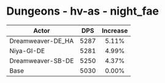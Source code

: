 # Dungeons - hv-as - night_fae
| Actor | DPS | Increase |
|---|:---:|:---:|
|Dreamweaver-DE_HA|5287|5.11%|
|Niya-GI-DE|5281|4.99%|
|Dreamweaver-SB-DE|5250|4.37%|
|Base|5030|0.00%|
